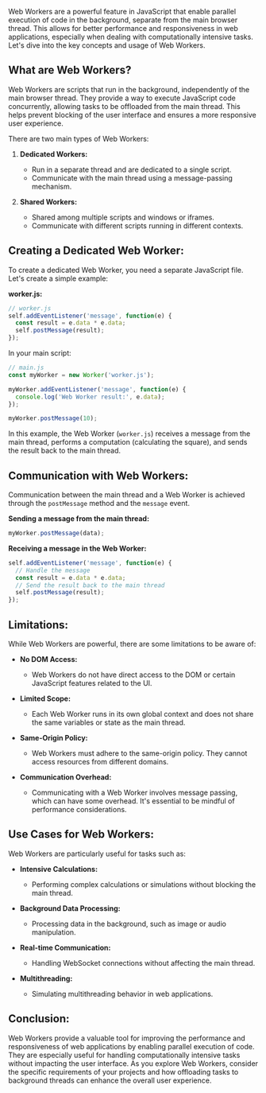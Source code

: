 Web Workers are a powerful feature in JavaScript that enable parallel execution of code in the background, separate from the main browser thread. This allows for better performance and responsiveness in web applications, especially when dealing with computationally intensive tasks. Let's dive into the key concepts and usage of Web Workers.

## What are Web Workers?

Web Workers are scripts that run in the background, independently of the main browser thread. They provide a way to execute JavaScript code concurrently, allowing tasks to be offloaded from the main thread. This helps prevent blocking of the user interface and ensures a more responsive user experience.

There are two main types of Web Workers:

1. **Dedicated Workers:**
   - Run in a separate thread and are dedicated to a single script.
   - Communicate with the main thread using a message-passing mechanism.

2. **Shared Workers:**
   - Shared among multiple scripts and windows or iframes.
   - Communicate with different scripts running in different contexts.

## Creating a Dedicated Web Worker:

To create a dedicated Web Worker, you need a separate JavaScript file. Let's create a simple example:

**worker.js:**
```javascript
// worker.js
self.addEventListener('message', function(e) {
  const result = e.data * e.data;
  self.postMessage(result);
});
```

In your main script:

```javascript
// main.js
const myWorker = new Worker('worker.js');

myWorker.addEventListener('message', function(e) {
  console.log('Web Worker result:', e.data);
});

myWorker.postMessage(10);
```

In this example, the Web Worker (`worker.js`) receives a message from the main thread, performs a computation (calculating the square), and sends the result back to the main thread.

## Communication with Web Workers:

Communication between the main thread and a Web Worker is achieved through the `postMessage` method and the `message` event.

**Sending a message from the main thread:**
```javascript
myWorker.postMessage(data);
```

**Receiving a message in the Web Worker:**
```javascript
self.addEventListener('message', function(e) {
  // Handle the message
  const result = e.data * e.data;
  // Send the result back to the main thread
  self.postMessage(result);
});
```

## Limitations:

While Web Workers are powerful, there are some limitations to be aware of:

- **No DOM Access:**
  - Web Workers do not have direct access to the DOM or certain JavaScript features related to the UI.

- **Limited Scope:**
  - Each Web Worker runs in its own global context and does not share the same variables or state as the main thread.

- **Same-Origin Policy:**
  - Web Workers must adhere to the same-origin policy. They cannot access resources from different domains.

- **Communication Overhead:**
  - Communicating with a Web Worker involves message passing, which can have some overhead. It's essential to be mindful of performance considerations.

## Use Cases for Web Workers:

Web Workers are particularly useful for tasks such as:

- **Intensive Calculations:**
  - Performing complex calculations or simulations without blocking the main thread.

- **Background Data Processing:**
  - Processing data in the background, such as image or audio manipulation.

- **Real-time Communication:**
  - Handling WebSocket connections without affecting the main thread.

- **Multithreading:**
  - Simulating multithreading behavior in web applications.

## Conclusion:

Web Workers provide a valuable tool for improving the performance and responsiveness of web applications by enabling parallel execution of code. They are especially useful for handling computationally intensive tasks without impacting the user interface. As you explore Web Workers, consider the specific requirements of your projects and how offloading tasks to background threads can enhance the overall user experience.